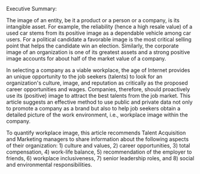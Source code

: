 Executive Summary:

The image of an entity, be it a product or a person or a company, is its intangible asset. For example, the reliability (hence a high resale value) of a used car stems from its positive image as a dependable vehicle among car users. For a political candidate a favorable image is the most critical selling point that helps the candidate win an election. Similarly, the corporate image of an organization is one of its greatest assets and a strong positive image accounts for about half of the market value of a company.

In selecting a company as a viable workplace, the age of Internet provides an unique opportunity to the job seekers (talents) to look for an organization's culture, image, and reputation as critically as the proposed career opportunities and wages. Companies, therefore, should proactively use its (positive) image to attract the best talents from the job market. This article suggests an effective method to use public and private data not only to promote a company as a brand but also to help job seekers obtain a detailed picture of the work environment, i.e., workplace image within the company.

To quantify workplace image, this article recommends Talent Acquisition and Marketing managers to share information about the following aspects of their organization: 1) culture and values, 2) career opportunities, 3) total compensation, 4) work-life balance, 5) recommendation of the employer to friends, 6) workplace inclusiveness, 7) senior leadership roles, and 8) social and environmental responsibilities.